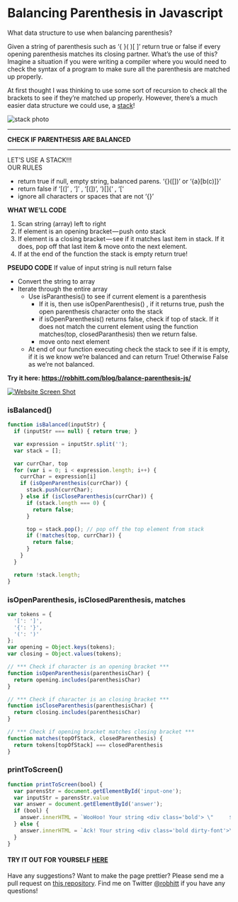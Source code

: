 # Balancing Parenthesis in Javascript

What data structure to use when balancing parenthesis?

Given a string of parenthesis such as ‘{ }( )[ ]’ return true or false if every opening parenthesis matches its closing partner. What’s the use of this? Imagine a situation if you were writing a compiler where you would need to check the syntax of a program to make sure all the parenthesis are matched up properly.

At first thought I was thinking to use some sort of recursion to check all the brackets to see if they’re matched up properly. However, there’s a much easier data structure we could use, a [stack](https://en.wikibooks.org/wiki/Data_Structures/Stacks_and_Queues)!

![stack photo](https://cdn-images-1.medium.com/max/1600/1*OD9AtPYO1Zf3HFHsndGezg.png)

************************************
**CHECK IF PARENTHESIS ARE BALANCED**
*************************************
LET’S USE A STACK!!!  
OUR RULES  
* return true if null, empty string, balanced parens. ‘{}([])’ or ‘{a}[b(c)]}’
* return false if ‘[(]’ , ‘]’ , ‘[(])’, ‘}[]{‘ , ‘[‘
* ignore all characters or spaces that are not ‘{}[]()’

**WHAT WE’LL CODE**  
1. Scan string (array) left to right
2. If element is an opening bracket — push onto stack
3. If element is a closing bracket — see if it matches last item in stack. If it does, pop off that last item & move onto the next element.
4. If at the end of the function the stack is empty return true!

**PSEUDO CODE**
If value of input string is null return false
* Convert the string to array  
* Iterate through the entire array
  * Use isParanthesis() to see if current element is a parenthesis
    * If it is, then use isOpenParenthesis() , if it returns true, push the open parenthesis character onto the stack
    * if isOpenParenthesis() returns false, check if top of stack. If it does not match the current element using the function matches(top, closedParanthesis) then we return false.
    * move onto next element
  * At end of our function executing check the stack to see if it is empty, if it is we know we’re balanced and can return True! Otherwise False as we’re not balanced.

**Try it here: https://robhitt.com/blog/balance-parenthesis-js/**

[![Website Screen Shot](https://cdn-images-1.medium.com/max/1600/1*XL_VE8DrpfdmNnjmwHoisg.png)](https://robhitt.com/blog/balance-parenthesis-js/)

### isBalanced()
```javascript
function isBalanced(inputStr) {
  if (inputStr === null) { return true; }

  var expression = inputStr.split('');
  var stack = [];

  var currChar, top
  for (var i = 0; i < expression.length; i++) {
    currChar = expression[i]
    if (isOpenParenthesis(currChar)) {
      stack.push(currChar);
    } else if (isCloseParenthesis(currChar)) {
      if (stack.length === 0) {
        return false;
      }

      top = stack.pop(); // pop off the top element from stack
      if (!matches(top, currChar)) {
        return false;
      }
    }
  }

  return !stack.length;
}
```

### isOpenParenthesis, isClosedParenthesis, matches
```javascript
var tokens = {
  '[': ']',
  '{': '}',
  '(': ')'
};
var opening = Object.keys(tokens);
var closing = Object.values(tokens);

// *** Check if character is an opening bracket ***
function isOpenParenthesis(parenthesisChar) {
  return opening.includes(parenthesisChar)
}

// *** Check if character is an closing bracket ***
function isCloseParenthesis(parenthesisChar) {
  return closing.includes(parenthesisChar)
}

// *** Check if opening bracket matches closing bracket ***
function matches(topOfStack, closedParenthesis) {
  return tokens[topOfStack] === closedParenthesis
}
```

### printToScreen()
```javascript
function printToScreen(bool) {
  var parensStr = document.getElementById('input-one');
  var inputStr = parensStr.value
  var answer = document.getElementById('answer');
  if (bool) {
    answer.innerHTML = `WooHoo! Your string <div class='bold'> \"     ${inputStr}\ "</div> is <span class='bolder-too'>balanced</span>!`;
  } else {
    answer.innerHTML = `Ack! Your string <div class='bold dirty-font'>\" ${inputStr} \"</div> is <span class='bolder-too'>unbalanced</span>, check your string again.`;
  }
}
```

#### TRY IT OUT FOR YOURSELF [HERE](https://robhitt.com/blog/balance-parenthesis-js/)
Have any suggestions? Want to make the page prettier? Please send me a pull request on [this repository](https://github.com/robhitt/balance-parenthesis-js). Find me on Twitter [@robhitt](http://www.twitter.com/robhitt) if you have any questions!
